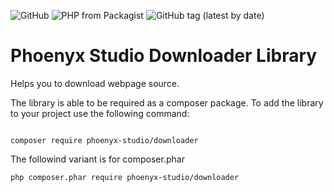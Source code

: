 ![GitHub](https://img.shields.io/github/license/phoenyx08/downloader)
![PHP from Packagist](https://img.shields.io/packagist/php-v/phoenyx-studio/downloader)
![GitHub tag (latest by date)](https://img.shields.io/github/v/tag/phoenyx08/downloader)



Phoenyx Studio Downloader Library
====


Helps you to download webpage source.

The library is able to be required as a composer package.
To add the library to your project use the following command:

```

composer require phoenyx-studio/downloader

```
 
The followind variant is for composer.phar

```
php composer.phar require phoenyx-studio/downloader
```

